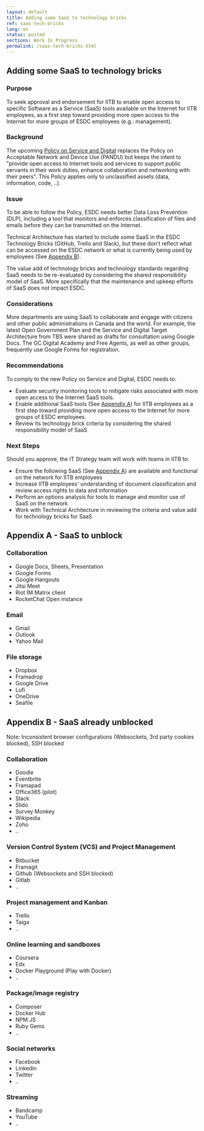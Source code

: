 ```yaml
---
layout: default
title: Adding some SaaS to technology bricks
ref: saas-tech-bricks
lang: en
status: posted
sections: Work In Progress
permalink: /saas-tech-bricks.html
---
```


## Adding some SaaS to technology bricks

### Purpose

To seek approval and endorsement for IITB to enable open access to specific Software as a Service (SaaS) tools available on the Internet for IITB employees, as a first step toward providing more open access to the Internet for more groups of ESDC employees (e.g.: management).

### Background

The upcoming [Policy on Service and Digital](https://www.tbs-sct.gc.ca/pol/doc-eng.aspx?id=32603) replaces the Policy on Acceptable Network and Device Use (PANDU) but keeps the intent to "provide open access to Internet tools and services to support public servants in their work duties, enhance collaboration and networking with their peers".
This Policy applies only to unclassified assets (data, information, code, ..).

### Issue

To be able to follow the Policy, ESDC needs better Data Loss Prevention (DLP), including a tool that monitors and enforces classification of files and emails before they can be transmitted on the Internet.

Technical Architecture has started to include some SaaS in the ESDC Technology Bricks (GitHub, Trello and Slack), but these don't reflect what can be accessed on the ESDC network or what is currently being used by employees (See [Appendix B](#appendix-b---saas-already-unblocked)).

The value add of technology bricks and technology standards regarding SaaS needs to be re-evaluated by considering the shared responsibility model of SaaS.
More specifically that the maintenance and upkeep efforts of SaaS does not impact ESDC.

### Considerations

More departments are using SaaS to collaborate and engage with citizens and other public administrations in Canada and the world.
For example, the latest Open Government Plan and the Service and Digital Target Architecture from TBS were shared as drafts for consultation using Google Docs.
The GC Digital Academy and Free Agents, as well as other groups, frequently use Google Forms for registration.

### Recommendations

To comply to the new Policy on Service and Digital, ESDC needs to:

- Evaluate security monitoring tools to mitigate risks associated with more open access to the Internet SaaS tools.
- Enable additional SaaS tools (See [Appendix A](#appendix-a---saas-to-unblock)) for IITB employees as a first step toward providing more open access to the Internet for more groups of ESDC employees.
- Review its technology brick criteria by considering the shared responsibility model of SaaS

### Next Steps

Should you approve, the IT Strategy team will work with teams in IITB to:

- Ensure the following SaaS (See [Appendix A](#appendix-a---saas-to-unblock)) are available and functional on the network for IITB employees
- Increase IITB employees' understanding of document classification and review access rights to data and information
- Perform an options analysis for tools to manage and monitor use of SaaS on the network
- Work with Technical Architecture in reviewing the criteria and value add for technology bricks for SaaS

## Appendix A - SaaS to unblock

### Collaboration

- Google Docs, Sheets, Presentation
- Google Forms
- Google Hangouts
- Jitsi Meet
- Riot IM Matrix client
- RocketChat Open instance

### Email

- Gmail
- Outlook
- Yahoo Mail

### File storage

- Dropbox
- Framadrop
- Google Drive
- Lufi
- OneDrive
- Seafile

## Appendix B - SaaS already unblocked

Note: Inconsistent browser configurations (Websockets, 3rd party cookies blocked), SSH blocked

### Collaboration

- Doodle
- Eventbrite
- Framapad
- Office365 (pilot)
- Slack
- Slido
- Survey Monkey
- Wikipedia
- Zoho
- ..

### Version Control System (VCS) and Project Management

- Bitbucket
- Framagit
- Github (Websockets and SSH blocked)
- Gitlab
- ..

### Project management and Kanban

- Trello
- Taiga
- ..

### Online learning and sandboxes

- Coursera
- Edx
- Docker Playground (Play with Docker)
- ..

### Package/image registry

- Composer
- Docker Hub
- NPM JS
- Ruby Gems
- ..

### Social networks

- Facebook
- Linkedin
- Twitter
- ..

### Streaming

- Bandcamp
- YouTube
- ..
